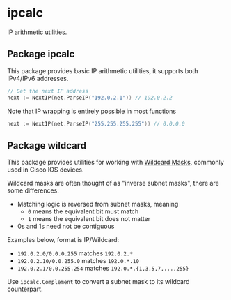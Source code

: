 # ipcalc

IP arithmetic utilities.

## Package ipcalc

This package provides basic IP arithmetic utilities, it supports both IPv4/IPv6 addresses.

```go
// Get the next IP address
next := NextIP(net.ParseIP("192.0.2.1")) // 192.0.2.2
```

Note that IP wrapping is entirely possible in most functions
```go
next := NextIP(net.ParseIP("255.255.255.255")) // 0.0.0.0
```

## Package wildcard

This package provides utilities for working with [Wildcard
Masks](https://en.wikipedia.org/wiki/Wildcard_mask), commonly used in Cisco IOS devices.

Wildcard masks are often thought of as "inverse subnet masks", there are some differences:

* Matching logic is reversed from subnet masks, meaning
  * `0` means the equivalent bit must match
  * `1` means the equivalent bit does not matter
* 0s and 1s need not be contiguous

Examples below, format is IP/Wildcard:
  * `192.0.2.0/0.0.0.255` matches `192.0.2.*`
  * `192.0.2.10/0.0.255.0` matches `192.0.*.10`
  * `192.0.2.1/0.0.255.254` matches `192.0.*.{1,3,5,7,...,255}`

Use `ipcalc.Complement` to convert a subnet mask to its wildcard counterpart.
